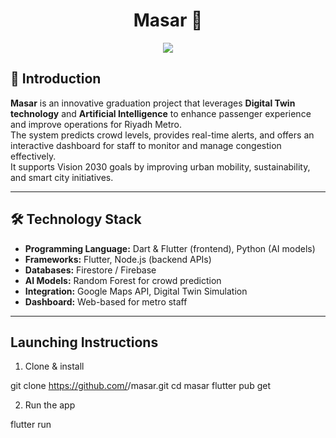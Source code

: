 

<h1 align="center">Masar 🚆</h1>

<p align="center">
  <img src="https://readme-typing-svg.demolab.com?size=20&duration=4000&pause=800&color=808080&center=true&vCenter=true&width=1000&lines=AI-Powered+Digital+Twin+System+for+Enhanced+Riyadh+Metro+Services" />
</p>


## 📌 Introduction
**Masar** is an innovative graduation project that leverages **Digital Twin technology** and **Artificial Intelligence** to enhance passenger experience and improve operations for Riyadh Metro.  
The system predicts crowd levels, provides real-time alerts, and offers an interactive dashboard for staff to monitor and manage congestion effectively.  
It supports Vision 2030 goals by improving urban mobility, sustainability, and smart city initiatives.

---

## 🛠️ Technology Stack
- **Programming Language:** Dart & Flutter (frontend), Python (AI models)  
- **Frameworks:** Flutter, Node.js (backend APIs)  
- **Databases:** Firestore / Firebase  
- **AI Models:** Random Forest for crowd prediction  
- **Integration:** Google Maps API, Digital Twin Simulation  
- **Dashboard:** Web-based for metro staff  

---

## Launching Instructions

1. Clone & install

git clone https://github.com/<your-org-or-user>/masar.git
cd masar
flutter pub get


2. Run the app

flutter run



